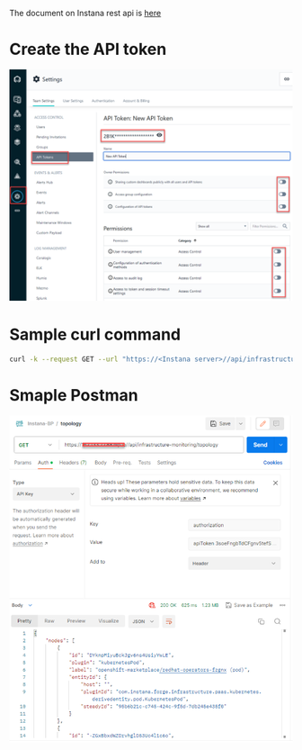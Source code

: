 The document on Instana rest api is [here](https://instana.github.io/openapi/)

# Create the API token

<picture>
  <img alt="image" src="./assets/images/createAPItoken.png">
</picture>


# Sample curl command

```sh
curl -k --request GET --url "https://<Instana server>//api/infrastructure-monitoring/topology" --header 'authorization: apiToken 3soeFngbTdCFgnv5tefSFQ'
```


# Smaple Postman

<picture>
  <img alt="image" src="./assets/images/Postman.png">
</picture>


